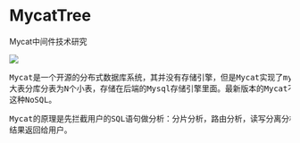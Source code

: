 # MycatTree
Mycat中间件技术研究

![](https://i.imgur.com/qfryC9m.png)


<pre>
Mycat是一个开源的分布式数据库系统，其并没有存储引擎，但是Mycat实现了mysql协议，前段用户可以把它当做一个proxy。其核心功能是分库分表，即将一个
大表分库分表为N个小表，存储在后端的Mysql存储引擎里面。最新版本的Mycat不仅支持MS SqlServer， Oracle，DB2等关系型数据库，而且还支持MongoDB
这种NoSQL。
</pre>

<pre>
Mycat的原理是先拦截用户的SQL语句做分析：分片分析，路由分析，读写分离分析，缓存分析，再将该SQL语句发送到指定规则的数据库，最终将存储引擎返回的
结果返回给用户。
</pre>
